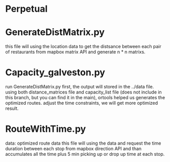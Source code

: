 # Perpetual

# GenerateDistMatrix.py 
  this file will using the location data to get the distsance between each pair of restaurants from mapbox matrix API and generate 
  n * n matrixs.

# Capacity_galveston.py
  run GenerateDistMatrix.py first, the output will stored in the ../data file.
  using both distance_matrices file and capacity_list file (does not include in this branch, but you can find it in the main),
  ortools helped us generates the optimized routes.
  adjust the time constraints, we will get more optimized result.

# RouteWithTime.py
  data: optimized route data
  this file will using the data and request the time duration between each stop from mapbox direction API and than accumulates all 
  the time plus 5 min picking up or drop up time at each stop.
